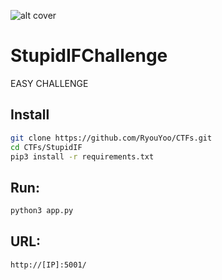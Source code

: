 ![alt cover](https://www.brandquarterly.com/wp-content/uploads/2015/11/Youre-Selfish-Scared-And-Stupid-And-Its-A-Good-Thing-Q1.jpg)
# StupidIFChallenge
EASY CHALLENGE

## Install

```bash
git clone https://github.com/RyouYoo/CTFs.git
cd CTFs/StupidIF
pip3 install -r requirements.txt
```

## Run:

```bash
python3 app.py
```

## URL:

```
http://[IP]:5001/
```
